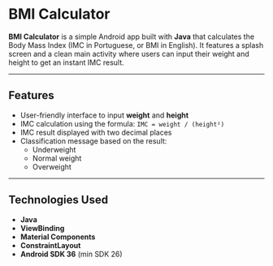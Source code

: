 # BMI Calculator

**BMI Calculator** is a simple Android app built with **Java** that calculates the Body Mass Index (IMC in Portuguese, or BMI in English). 
It features a splash screen and a clean main activity where users can input their weight and height to get an instant IMC result.

---

## Features

- User-friendly interface to input **weight** and **height**
- IMC calculation using the formula: `IMC = weight / (height²)`
- IMC result displayed with two decimal places
- Classification message based on the result:
  - Underweight
  - Normal weight
  - Overweight

---

## Technologies Used

- **Java**
- **ViewBinding**
- **Material Components**
- **ConstraintLayout**
- **Android SDK 36** (min SDK 26)



